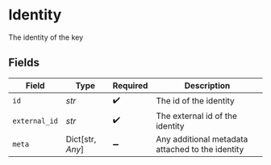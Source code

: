 # Identity

The identity of the key


## Fields

| Field                                            | Type                                             | Required                                         | Description                                      |
| ------------------------------------------------ | ------------------------------------------------ | ------------------------------------------------ | ------------------------------------------------ |
| `id`                                             | *str*                                            | :heavy_check_mark:                               | The id of the identity                           |
| `external_id`                                    | *str*                                            | :heavy_check_mark:                               | The external id of the identity                  |
| `meta`                                           | Dict[str, *Any*]                                 | :heavy_minus_sign:                               | Any additional metadata attached to the identity |